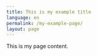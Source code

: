 ```yaml
---
title: This is my example title
language: en
permalink: /my-example-page/
layout: page
---
```


This is my page content.
